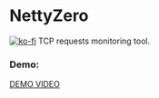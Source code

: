 # NettyZero
[![ko-fi](https://ko-fi.com/img/githubbutton_sm.svg)](https://ko-fi.com/X8X1K4DH7)
TCP requests monitoring tool.

### Demo:
[DEMO VIDEO](https://www.veed.io/view/75900ccf-132d-4f4b-a1d4-c26f0a85309b?sharingWidget=true&panel=share)
